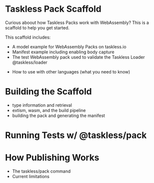 # Taskless Pack Scaffold

Curious aboout how Taskless Packs work with WebAssembly? This is a scaffold to help you get started.

This scaffold includes:

- A model example for WebAssembly Packs on taskless.io
- Manifest example including enabling body capture
- The test WebAssembly pack used to validate the Taskless Loader @taskless/loader

<!-- todo -->

- How to use with other languages (what you need to know)

# Building the Scaffold

<!-- todo -->

- type information and retrieval
- extism, wasm, and the build pipeline
- building the pack and generating the manifest

# Running Tests w/ @taskless/pack

<!-- todo -->

# How Publishing Works

- The taskless/pack command
- Current limitations
